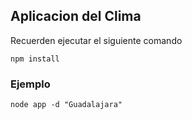 ## Aplicacion del Clima

Recuerden ejecutar el siguiente comando

```
npm install
```

### Ejemplo

```
node app -d "Guadalajara"
```